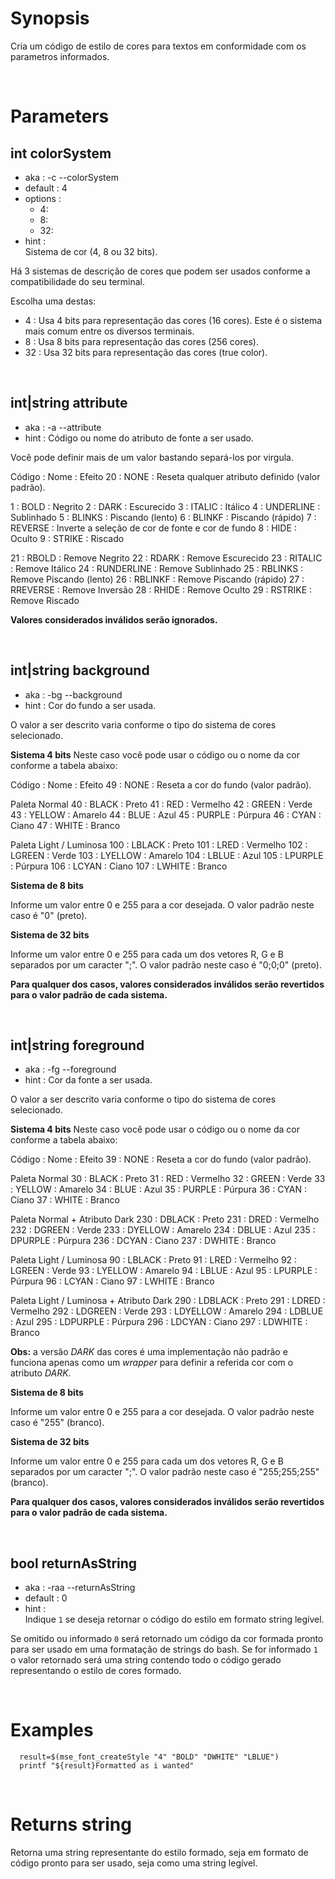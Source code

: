 # Synopsis

Cria um código de estilo de cores para textos em conformidade com os parametros 
informados.



&nbsp;

# Parameters

## int colorSystem

- aka       : -c --colorSystem
- default   : 4
- options   : 
  - 4:
  - 8:
  - 32:
- hint      :  
  Sistema de cor (4, 8 ou 32 bits).

Há 3 sistemas de descrição de cores que podem ser usados conforme a 
compatibilidade do seu terminal.

Escolha uma destas:

- 4   : Usa 4 bits para representação das cores (16 cores).
        Este é o sistema mais comum entre os diversos terminais.
- 8   : Usa 8 bits para representação das cores (256 cores).
- 32  : Usa 32 bits para representação das cores (true color).


&nbsp;

## int|string attribute

- aka       : -a --attribute
- hint      :
  Código ou nome do atributo de fonte a ser usado.

Você pode definir mais de um valor bastando separá-los por virgula.

  Código  : Nome        : Efeito
  20      : NONE        : Reseta qualquer atributo definido (valor padrão).

   1      : BOLD        : Negrito
   2      : DARK        : Escurecido
   3      : ITALIC      : Itálico
   4      : UNDERLINE   : Sublinhado
   5      : BLINKS      : Piscando (lento)
   6      : BLINKF      : Piscando (rápido)
   7      : REVERSE     : Inverte a seleção de cor de fonte e cor de fundo
   8      : HIDE        : Oculto
   9      : STRIKE      : Riscado

  21      : RBOLD       : Remove Negrito
  22      : RDARK       : Remove Escurecido
  23      : RITALIC     : Remove Itálico
  24      : RUNDERLINE  : Remove Sublinhado
  25      : RBLINKS     : Remove Piscando (lento)
  26      : RBLINKF     : Remove Piscando (rápido)
  27      : RREVERSE    : Remove Inversão
  28      : RHIDE       : Remove Oculto
  29      : RSTRIKE     : Remove Riscado

**Valores considerados inválidos serão ignorados.**


&nbsp;

## int|string background

- aka       : -bg --background
- hint      :
  Cor do fundo a ser usada.

O valor a ser descrito varia conforme o tipo do sistema de cores selecionado.


**Sistema 4 bits**
Neste caso você pode usar o código ou o nome da cor conforme a tabela abaixo:

  Código  : Nome        : Efeito
  49      : NONE        : Reseta a cor do fundo (valor padrão).

  Paleta Normal
  40      : BLACK       : Preto
  41      : RED         : Vermelho
  42      : GREEN       : Verde
  43      : YELLOW      : Amarelo
  44      : BLUE        : Azul
  45      : PURPLE      : Púrpura
  46      : CYAN        : Ciano
  47      : WHITE       : Branco

  Paleta Light / Luminosa
  100     : LBLACK      : Preto
  101     : LRED        : Vermelho
  102     : LGREEN      : Verde
  103     : LYELLOW     : Amarelo
  104     : LBLUE       : Azul
  105     : LPURPLE     : Púrpura
  106     : LCYAN       : Ciano
  107     : LWHITE      : Branco


**Sistema de 8 bits**

Informe um valor entre 0 e 255 para a cor desejada. 
O valor padrão neste caso é "0" (preto).


**Sistema de 32 bits**

Informe um valor entre 0 e 255 para cada um dos vetores R, G e B separados por 
um caracter ";".
O valor padrão neste caso é "0;0;0" (preto).


**Para qualquer dos casos, valores considerados inválidos serão revertidos para 
o valor padrão de cada sistema.**


&nbsp;

## int|string foreground

- aka       : -fg --foreground
- hint      :
  Cor da fonte a ser usada.

O valor a ser descrito varia conforme o tipo do sistema de cores selecionado.


**Sistema 4 bits**
Neste caso você pode usar o código ou o nome da cor conforme a tabela abaixo:

  Código  : Nome        : Efeito
  39      : NONE        : Reseta a cor do fundo (valor padrão).

  Paleta Normal
  30      : BLACK       : Preto
  31      : RED         : Vermelho
  32      : GREEN       : Verde
  33      : YELLOW      : Amarelo
  34      : BLUE        : Azul
  35      : PURPLE      : Púrpura
  36      : CYAN        : Ciano
  37      : WHITE       : Branco

  Paleta Normal + Atributo Dark
  230     : DBLACK      : Preto
  231     : DRED        : Vermelho
  232     : DGREEN      : Verde
  233     : DYELLOW     : Amarelo
  234     : DBLUE       : Azul
  235     : DPURPLE     : Púrpura
  236     : DCYAN       : Ciano
  237     : DWHITE      : Branco

  Paleta Light / Luminosa
  90      : LBLACK      : Preto
  91      : LRED        : Vermelho
  92      : LGREEN      : Verde
  93      : LYELLOW     : Amarelo
  94      : LBLUE       : Azul
  95      : LPURPLE     : Púrpura
  96      : LCYAN       : Ciano
  97      : LWHITE      : Branco

  Paleta Light / Luminosa + Atributo Dark
  290     : LDBLACK     : Preto
  291     : LDRED       : Vermelho
  292     : LDGREEN     : Verde
  293     : LDYELLOW    : Amarelo
  294     : LDBLUE      : Azul
  295     : LDPURPLE    : Púrpura
  296     : LDCYAN      : Ciano
  297     : LDWHITE     : Branco


**Obs:** a versão _DARK_ das cores é uma implementação não padrão e funciona 
apenas como um _wrapper_ para definir a referida cor com o atributo _DARK_.


**Sistema de 8 bits**

Informe um valor entre 0 e 255 para a cor desejada. 
O valor padrão neste caso é "255" (branco).


**Sistema de 32 bits**

Informe um valor entre 0 e 255 para cada um dos vetores R, G e B separados por 
um caracter ";".
O valor padrão neste caso é "255;255;255" (branco).


**Para qualquer dos casos, valores considerados inválidos serão revertidos para 
o valor padrão de cada sistema.**


&nbsp;

## bool returnAsString

- aka       : -raa --returnAsString
- default   : 0
- hint      :  
  Indique `1` se deseja retornar o código do estilo em formato string legível.

Se omitido ou informado `0` será retornado um código da cor formada pronto para 
ser usado em uma formatação de strings do bash. Se for informado `1` o valor 
retornado será uma string contendo todo o código gerado representando o estilo 
de cores formado.



&nbsp;

# Examples

``` shell
  result=$(mse_font_createStyle "4" "BOLD" "DWHITE" "LBLUE")
  printf "${result}Formatted as i wanted"
```



&nbsp;

# Returns string

Retorna uma string representante do estilo formado, seja em formato de código 
pronto para ser usado, seja como uma string legível.